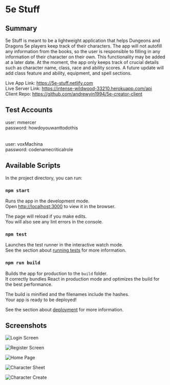 # 5e Stuff

## Summary
5e Stuff is meant to be a lightweight application that helps Dungeons and Dragons 5e players keep track of their characters. The app will not autofill any information from the books, so the user is responsible to filling in any information of their character on their own. This functionality may be added at a later date. At the moment, the app only keeps track of crucial details such as character name, class, race and ability scores. A future update will add class feature and ability, equipment, and spell sections.

Live App Link: https://5e-stuff.netlify.com<br/>
Live Server Link: https://intense-wildwood-33210.herokuapp.com/api<br/>
Client Repo: https://github.com/andrewyin1994/5e-creator-client<br/>

## Test Accounts
user: mmercer<br>
password: howdoyouwanttodothis<br>
<br><br>
user: voxMachina<br>
password: codenamecriticalrole

## Available Scripts

In the project directory, you can run:

### `npm start`

Runs the app in the development mode.<br>
Open [http://localhost:3000](http://localhost:3000) to view it in the browser.

The page will reload if you make edits.<br>
You will also see any lint errors in the console.

### `npm test`

Launches the test runner in the interactive watch mode.<br>
See the section about [running tests](https://facebook.github.io/create-react-app/docs/running-tests) for more information.

### `npm run build`

Builds the app for production to the `build` folder.<br>
It correctly bundles React in production mode and optimizes the build for the best performance.

The build is minified and the filenames include the hashes.<br>
Your app is ready to be deployed!

See the section about [deployment](https://facebook.github.io/create-react-app/docs/deployment) for more information.

## Screenshots

![Login Screen](https://i.imgur.com/b1lnVzH.png)

![Register Screen](https://i.imgur.com/rxYH2Vy.png)

![Home Page](https://i.imgur.com/c6cKNKY.png)

![Character Sheet](https://i.imgur.com/4YYFml4.png)

![Character Create](https://i.imgur.com/Zm0xCjH.png)
